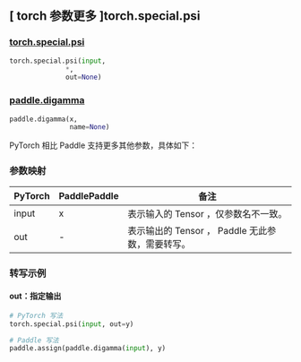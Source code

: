 ## [ torch 参数更多 ]torch.special.psi
### [torch.special.psi](https://pytorch.org/docs/stable/special.html#torch.special.psi)
```python
torch.special.psi(input,
              *,
              out=None)
```

### [paddle.digamma](https://www.paddlepaddle.org.cn/documentation/docs/zh/develop/api/paddle/special.digamma_cn.html)
```python
paddle.digamma(x,
               name=None)
```

PyTorch 相比 Paddle 支持更多其他参数，具体如下：
### 参数映射
| PyTorch       | PaddlePaddle | 备注                                                   |
| ------------- | ------------ | ------------------------------------------------------ |
|  input  |  x  | 表示输入的 Tensor ，仅参数名不一致。  |
|  out  | -  | 表示输出的 Tensor ， Paddle 无此参数，需要转写。    |

### 转写示例
#### out：指定输出
```python
# PyTorch 写法
torch.special.psi(input, out=y)

# Paddle 写法
paddle.assign(paddle.digamma(input), y)
```
